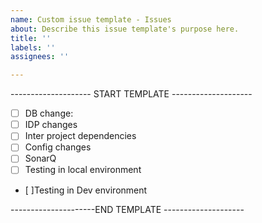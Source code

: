 ```yaml
---
name: Custom issue template - Issues
about: Describe this issue template's purpose here.
title: ''
labels: ''
assignees: ''

---
```


-------------------- START TEMPLATE --------------------

- [ ]  DB change:
- [ ]  IDP changes
- [ ] Inter project dependencies
- [ ] Config changes
- [ ] SonarQ
- [ ] Testing in local environment 
- [ ]Testing in Dev environment 

---------------------END TEMPLATE --------------------
